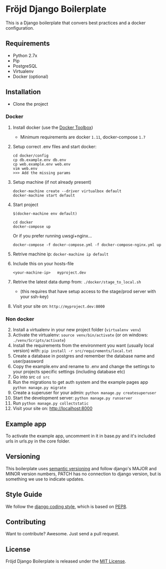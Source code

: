 # Fröjd Django Boilerplate

This is a Django boilerplate that convers best practices and a docker configuration.


## Requirements

- Python 2.7x
- Pip
- PostgreSQL
- Virtualenv
- Docker (optional)


## Installation

- Clone the project

### Docker

1. Install docker (use the [Docker Toolbox](https://www.docker.com/products/docker-toolbox))
    - Minimum requirements are docker `1.11`, docker-compose `1.7`

2. Setup correct .env files and start docker:

    ```
    cd docker/config
    cp db.example.env db.env
    cp web.example.env web.env
    vim web.env
    >>> Add the missing params
    ```

3. Setup machine (if not already present)

    ```
    docker-machine create --driver virtualbox default
    docker-machine start default
    ```

4. Start project

    ```
    $(docker-machine env default)

    cd docker
    docker-compose up
    ```

    Or if you prefer running uwsgi+nginx...

    ```
    docker-compose -f docker-compose.yml -f docker-compose-nginx.yml up
    ```


5. Retrive machine ip: `docker-machine ip default`
6. Include this on your hosts-file

    ```
    <your-machine-ip>   myproject.dev
    ```

7. Retrive the latest data dump from: `./docker/stage_to_local.sh`
    - (this requires that have setup access to the stage/prod server with your ssh-key)
8. Visit your site on: `http://myproject.dev:8000`


### Non docker

2. Install a virtualenv in your new project folder (`virtualenv venv`)
3. Activate the virtualenv: `source venv/bin/activate` (or on windows: `./venv/Scripts/activate`)
4. Install the requirements from the environment you want (usually local version) with: `pip install -r src/requirements/local.txt`
5. Create a database in postgres and remember the database name and user/password
6. Copy the example.env and rename to .env and change the settings to your projects specific settings (including database etc)
7. Go into src `cd src`
8. Run the migrations to get auth system and the example pages app `python manage.py migrate`
9. Create a superuser for your admin: `python manage.py createsuperuser`
10. Start the development server: `python manage.py runserver`
11. Run `python manage.py collectstatic`
12. Visit your site on: [http://localhost:8000](http://localhost:8000)


## Example app

To activate the example app, uncomment in it in base.py and it's included urls in urls.py in the core folder.


## Versioning

This boilerplate uses [semantic versioning](http://semver.org/) and follow django's MAJOR and MINOR version numbers, PATCH has no connection to django version, but is something we use to indicate updates.


## Style Guide

We follow the [django coding style](https://docs.djangoproject.com/en/1.9/internals/contributing/writing-code/coding-style/), which is based on [PEP8](https://www.python.org/dev/peps/pep-0008).


## Contributing

Want to contribute? Awesome. Just send a pull request.


## License

Fröjd Django Boilerplate is released under the [MIT License](http://www.opensource.org/licenses/MIT).
